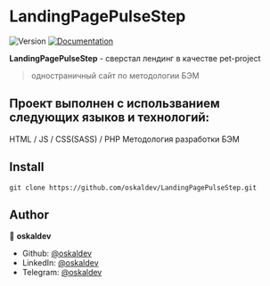 # LandingPagePulseStep
<p>
  <img alt="Version" src="https://img.shields.io/badge/version-1.0.0-blue.svg?cacheSeconds=2592000" />
  <a href="https://github.com/oskaldev/LandingPagePulseStep#readme" target="_blank">
    <img alt="Documentation" src="https://img.shields.io/badge/documentation-yes-brightgreen.svg" />
  </a>
</p>

**LandingPagePulseStep** - сверстал лендинг в качестве pet-project
> одностраничный сайт по методологии БЭМ

## Проект выполнен с использванием следующих языков и технологий:
  
  HTML / JS / CSS(SASS) / PHP
  Методология разработки БЭМ
## Install

```Github
git clone https://github.com/oskaldev/LandingPagePulseStep.git
```

## Author

👤 **oskaldev**

* Github: [@oskaldev](https://github.com/oskaldev)
* LinkedIn: [@oskaldev](https://linkedin.com/in/oskaldev)
* Telegram: [@oskaldev](https://t.me/oskaldev)


